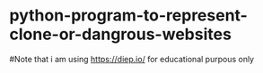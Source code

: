 # python-program-to-represent-clone-or-dangrous-websites
#Note that i am using https://diep.io/ for educational purpous only
